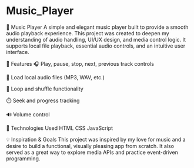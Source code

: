 # Music_Player

🎵 Music Player
A simple and elegant music player built to provide a smooth audio playback experience. This project was created to deepen my understanding of audio handling, UI/UX design, and media control logic. It supports local file playback, essential audio controls, and an intuitive user interface.

🚀 Features
🎧 Play, pause, stop, next, previous track controls

📂 Load local audio files (MP3, WAV, etc.)

🔁 Loop and shuffle functionality

⏱️ Seek and progress tracking

🔊 Volume control

🚀 Technologies Used
HTML
CSS
JavaScript


💡 Inspiration & Goals
This project was inspired by my love for music and a desire to build a functional, visually pleasing app from scratch. It also served as a great way to explore media APIs and practice event-driven programming.





